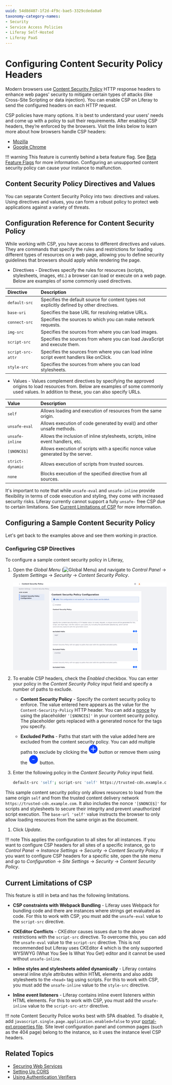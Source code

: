 ```yaml
---
uuid: 54d8d407-1f2d-4f9c-bae5-3329cdeda0a0
taxonomy-category-names:
- Security
- Service Access Policies
- Liferay Self-Hosted
- Liferay PaaS
---
```

# Configuring Content Security Policy Headers

Modern browsers use [Content Security Policy](https://content-security-policy.com) HTTP response headers to enhance web pages' security to mitigate certain types of attacks (like Cross-Site Scripting or data injection). You can enable CSP on Liferay to send the configured headers on each HTTP request. 

CSP policies have many options. It is best to understand your users' needs and come up with a policy to suit their requirements. After enabling CSP headers, they’re enforced by the browsers. Visit the links below to learn more about how browsers handle CSP headers:

* [Mozilla](https://developer.mozilla.org/en-US/docs/Web/HTTP/Headers/Content-Security-Policy)
* [Google Chrome](https://developer.chrome.com/docs/privacy-security/csp)

!!! warning
    This feature is currently behind a beta feature flag. See [Beta Feature Flags](../../../system-administration/configuring-liferay/feature-flags.md#beta-feature-flags) for more information. Configuring an unsupported content security policy can cause your instance to malfunction.

## Content Security Policy Directives and Values

You can separate Content Security Policy into two: directives and values. Using directives and values, you can form a robust policy to protect web applications against a variety of threats.

## Configuration Reference for Content Security Policy

While working with CSP, you have access to different directives and values. They are commands that specify the rules and restrictions for loading different types of resources on a web page, allowing you to define security guidelines that browsers should apply while rendering the page.

* Directives - Directives specify the rules for resources (scripts, stylesheets, images, etc.) a browser can load or execute on a web page. Below are examples of some commonly used directives.

| Directive         | Description                                                                                |
| :---------------- | :----------------------------------------------------------------------------------------- |
| `default-src`     | Specifies the default source for content types not explicitly defined by other directives. |
| `base-uri`        | Specifies the base URL for resolving relative URLs.                                        |
| `connect-src`     | Specifies the sources to which you can make network requests.                              |
| `img-src`         | Specifies the sources from where you can load images.                                      |
| `script-src`      | Specifies the sources from where you can load JavaScript and execute them.                 |
| `script-src-attr` | Specifies the sources from where you can load inline script event handlers like onClick.   |
| `style-src`       | Specifies the sources from where you can load stylesheets.                                 |

* Values - Values complement directives by specifying the approved origins to load resources from. Below are examples of some commonly used values. In addition to these, you can also specify URLs.

| Value            | Description                                                                      |
| :--------------- | :------------------------------------------------------------------------------- |
| `self`           | Allows loading and execution of resources from the same origin.                  |
| `unsafe-eval`    | Allows execution of code generated by eval() and other unsafe methods.           |
| `unsafe-inline`  | Allows the inclusion of inline stylesheets, scripts, inline event handlers, etc. |
| `[$NONCE$]`      | Allows execution of scripts with a specific nonce value generated by the server. |
| `strict-dynamic` | Allows execution of scripts from trusted sources.                                |
| `none`           | Blocks execution of the specified directive from all sources.                    |

It's important to note that while `unsafe-eval` and `unsafe-inline` provide flexibility in terms of code execution and styling, they come with increased security risks. Liferay currently cannot support a fully `unsafe-` free CSP due to certain limitations. See [Current Limitations of CSP](#current-limitations-of-csp) for more information.

## Configuring a Sample Content Security Policy

Let's get back to the examples above and see them working in practice.

### Configuring CSP Directives

To configure a sample content security policy in Liferay,

1. Open the *Global Menu* (![Global Menu](../../../images/icon-applications-menu.png)) and navigate to *Control Panel* &rarr; *System Settings* &rarr; *Security* &rarr; *Content Security Policy*.

   ![Configuring a content security policy.](./configuring-content-security-policy-headers/images/01.png)

1. To enable CSP headers, check the *Enabled* checkbox. You can enter your policy in the *Content Security Policy* input field and specify a number of paths to exclude.

   * **Content Security Policy** - Specify the content security policy to enforce. The value entered here appears as the value for the `Content-Security-Policy` HTTP header. You can add a [nonce](https://developer.mozilla.org/en-US/docs/Web/HTTP/Headers/Content-Security-Policy#nonce-) by using the placeholder `'[$NONCE$]'` in your content security policy. The placeholder gets replaced with a generated nonce for the tags you specify.

   * **Excluded Paths** - Paths that start with the value added here are excluded from the content security policy. You can add multiple paths to exclude by clicking the ![Add Setting icon](../../../images/icon-add-setting.png) button or remove them using the ![Remove Setting icon](../../../images/icon-remove-setting.png) button.

1. Enter the following policy in the *Content Security Policy* input field.

   ```bash
   default-src 'self'; script-src 'self' https://trusted-cdn.example.com '[$NONCE$]'; style-src 'self' https://trusted-cdn.example.com '[$NONCE$]' base-uri 'self';
   ```

  This sample content security policy only allows resources to load from the same origin `self` and from the trusted content delivery network `https://trusted-cdn.example.com`. It also includes the nonce `'[$NONCE$]'` for scripts and stylesheets to secure their integrity and prevent unauthorized script execution. The `base-url 'self'` value instructs the browser to only allow loading resources from the same origin as the document.

1. Click *Update*.

!!! note
    This applies the configuration to all sites for all instances. If you want to configure CSP headers for all sites of a specific instance, go to *Control Panel* &rarr; *Instance Settings* &rarr; *Security* &rarr; *Content Security Policy*. If you want to configure CSP headers for a specific site, open the site menu and go to *Configuration* &rarr; *Site Settings* &rarr; *Security* &rarr; *Content Security Policy*.

## Current Limitations of CSP

This feature is still in beta and has the following limitations.

* **CSP constraints with Webpack Bundling** - Liferay uses Webpack for bundling code and there are instances where strings get evaluated as code. For this to work with CSP, you must add the `unsafe-eval` value to the `script-src` directive.

* **CKEditor Conflicts** - CKEditor causes issues due to the above restrictions with the `script-src` directive. To overcome this, you can add the `unsafe-eval` value to the `script-src` directive. This is not recommended but Liferay uses CKEditor 4 which is the only supported WYSIWYG (What You See Is What You Get) editor and it cannot be used without `unsafe-inline`.

* **Inline styles and stylesheets added dynamically** - Liferay contains several inline style attributes within HTML elements and also adds stylesheets to the `<head>` tag using scripts. For this to work with CSP, you must add the `unsafe-inline` value to the `style-src` directive.

* **Inline event listeners** - Liferay contains inline event listeners within HTML elements. For this to work with CSP, you must add the `unsafe-inline` value to the `script-src-attr` directive.

!!! note
    Content Security Police works best with SPA disabled. To disable it, add `javascript.single.page.application.enabled=false` to your [portal-ext.properties file](https://learn.liferay.com/dxp/latest/en/installation-and-upgrades/reference/portal-properties.html).
    Site level configuration panel and common pages (such as the 404 page) belong to the instance, so it uses the instance level CSP headers.

## Related Topics

* [Securing Web Services](../securing-web-services/setting-service-access-policies.md)
* [Setting Up CORS](../securing-web-services/setting-up-cors.md)
* [Using Authentication Verifiers](../securing-web-services/using-authentication-verifiers.md)